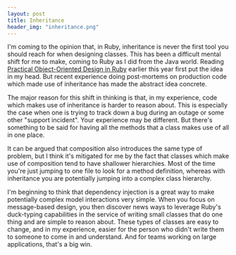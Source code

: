 ```yaml
---
layout: post
title: Inheritance
header_img: "inheritance.png"
---
```

<p>I'm coming to the opinion that, in Ruby, inheritance is never the first tool you should reach for when designing classes. This has been a difficult mental shift for me to make, coming to Ruby as I did from the Java world. Reading <a href="http://www.poodr.com/">Practical Object-Oriented Design in Ruby</a> earlier this year first put the idea in my head. But recent experience doing post-mortems on production code which made use of inheritance has made the abstract idea concrete.</p>

<p>The major reason for this shift in thinking is that, in my
experience, code which makes
use of inheritance is harder to reason about. This is especially the
case when one is trying to track down a bug during an outage or some
other "support incident". Your experience may be different. But there's
something to be said for having all the methods that a class makes use of all in one place.</p>

<p>It can be argued that composition also introduces the same type of
problem, but I think it's mitigated for me by the fact that classes
which make use of composition tend to have shallower hierarchies. Most
of the time you're just jumping to one file to look for a method
definition, whereas with inheritance you are potentially jumping into a
complex class hierarchy.</p>

<p>I'm beginning to think that dependency injection is a great way to
make potentially complex model interactions very simple. When you focus
on message-based design, you then discover news ways to leverage Ruby's
duck-typing capabilities in the service of writing small classes that do
one thing and are simple to reason about. These types of classes are
easy to change, and in my experience, easier for the person who didn't
write them to someone to come in and understand. And for teams working
on large applications, that's a big win.</p>

